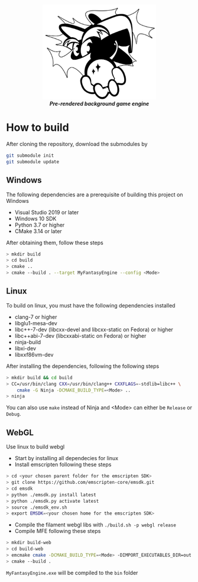 <p align="center">
	<img src="logo/wizard.svg" height="256" alt="My Fantasy Engine logo">
	<br><em><b>Pre-rendered background game engine</b></em></br>
</p>

# How to build 

After cloning the repository, download the submodules by 

```bash
git submodule init
git submodule update
```

## Windows
The following dependencies are a prerequisite of building this project on Windows
- Visual Studio 2019 or later
- Windows 10 SDK
- Python 3.7 or higher
- CMake 3.14 or later

After obtaining them, follow these steps 
```bash
> mkdir build 
> cd build 
> cmake ..
> cmake --build . --target MyFantasyEngine --config <Mode>
```

## Linux
To build on linux, you must have the following dependencies installed
- clang-7 or higher
- libglu1-mesa-dev
- libc++-7-dev (libcxx-devel and libcxx-static on Fedora) or higher
- libc++abi-7-dev (libcxxabi-static on Fedora) or higher
- ninja-build
- libxi-dev
- libxxf86vm-dev

After installing the dependencies, following the following steps 
```bash
> mkdir build && cd build 
> CC=/usr/bin/clang CXX=/usr/bin/clang++ CXXFLAGS=-stdlib=libc++ \
    cmake -G Ninja -DCMAKE_BUILD_TYPE=<Mode> ..
> ninja
```
You can also use `make` instead of Ninja and \<Mode\> can either be `Release` or `Debug`.

## WebGL
Use linux to build webgl
- Start by installing all dependecies for linux
- Install emscripten following these steps
```bash
> cd <your chosen parent folder for the emscripten SDK>
> git clone https://github.com/emscripten-core/emsdk.git
> cd emsdk
> python ./emsdk.py install latest
> python ./emsdk.py activate latest
> source ./emsdk_env.sh
> export EMSDK=<your chosen home for the emscripten SDK>
```
- Compile the filament webgl libs with `./build.sh -p webgl release`
- Compile MFE following these steps
```bash
> mkdir build-web
> cd build-web
> emcmake cmake -DCMAKE_BUILD_TYPE=<Mode> -DIMPORT_EXECUTABLES_DIR=out ..
> cmake --build .
```

`MyFantasyEngine.exe` will be compiled to the `bin` folder
